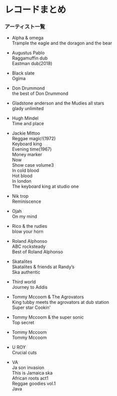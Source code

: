 # レコードまとめ

### アーティスト一覧
* Alpha & omega  
Trample the eagle and the doragon and the bear  

* Augustus Pablo  
Raggamuffin dub  
Eastman dub(2018)  

* Black slate  
Ogima

* Don Drummond  
the best of Don Drummond

* Gladstone anderson and the Mudies all stars  
glady unlimited

* Hugh Mindel  
Time and place

* Jackie Mittoo  
Reggae magic!(1972)  
Keyboard king  
Evening time(1967)  
Money marker  
Now  
Show case volume3  
In cold  blood  
Hot blood  
In london  
The keyboard king at studio one  

* Nik trop  
Reminiscence

* Ojah  
On my mind

* Rico & the rudies  
blow your horn

* Roland Alphonso  
ABC rocksteady  
Best of Roland Alphonso

* Skatalites  
Skatalites & friends at Randy’s  
Ska authentic

* Third world  
Journey to Addis

* Tommy Mccoom & The Agrovators  
King tubby meets the agrovators at dub station  
Super star
Cookin'

* Tommy Mccoom & the super sonic  
Top secret

* Tommy Mccoom  
Tommy Mccoom

* U ROY  
Crucial cuts

* VA  
Ja son invasion  
This is Jamaica ska  
African roots act1  
Reggae goodies vol.1  
Java
